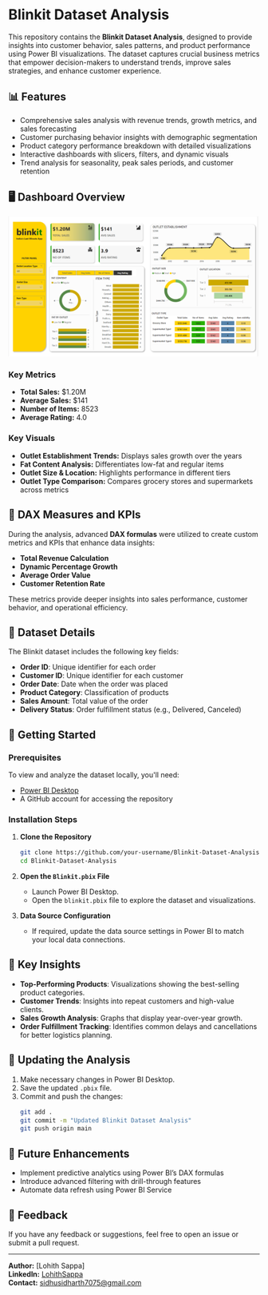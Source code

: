 # Blinkit Dataset Analysis

This repository contains the **Blinkit Dataset Analysis**, designed to provide insights into customer behavior, sales patterns, and product performance using Power BI visualizations. The dataset captures crucial business metrics that empower decision-makers to understand trends, improve sales strategies, and enhance customer experience.

## 📊 Features

- Comprehensive sales analysis with revenue trends, growth metrics, and sales forecasting
- Customer purchasing behavior insights with demographic segmentation
- Product category performance breakdown with detailed visualizations
- Interactive dashboards with slicers, filters, and dynamic visuals
- Trend analysis for seasonality, peak sales periods, and customer retention

## 🖥️ Dashboard Overview

![Blinkit Dashboard](./BlinkIT%20DashBoard.png)

### Key Metrics
- **Total Sales:** $1.20M
- **Average Sales:** $141
- **Number of Items:** 8523
- **Average Rating:** 4.0

### Key Visuals
- **Outlet Establishment Trends:** Displays sales growth over the years
- **Fat Content Analysis:** Differentiates low-fat and regular items
- **Outlet Size & Location:** Highlights performance in different tiers
- **Outlet Type Comparison:** Compares grocery stores and supermarkets across metrics

## 🧮 DAX Measures and KPIs

During the analysis, advanced **DAX formulas** were utilized to create custom metrics and KPIs that enhance data insights:

- **Total Revenue Calculation**
- **Dynamic Percentage Growth**
- **Average Order Value**
- **Customer Retention Rate**

These metrics provide deeper insights into sales performance, customer behavior, and operational efficiency.

## 📂 Dataset Details

The Blinkit dataset includes the following key fields:

- **Order ID**: Unique identifier for each order
- **Customer ID**: Unique identifier for each customer
- **Order Date**: Date when the order was placed
- **Product Category**: Classification of products
- **Sales Amount**: Total value of the order
- **Delivery Status**: Order fulfillment status (e.g., Delivered, Canceled)

## 🚀 Getting Started

### Prerequisites

To view and analyze the dataset locally, you'll need:

- [Power BI Desktop](https://powerbi.microsoft.com/)
- A GitHub account for accessing the repository

### Installation Steps

1. **Clone the Repository**

   ```bash
   git clone https://github.com/your-username/Blinkit-Dataset-Analysis.git
   cd Blinkit-Dataset-Analysis
   ```

2. **Open the `Blinkit.pbix` File**

   - Launch Power BI Desktop.
   - Open the `blinkit.pbix` file to explore the dataset and visualizations.

3. **Data Source Configuration**

   - If required, update the data source settings in Power BI to match your local data connections.

## 🔎 Key Insights

- **Top-Performing Products**: Visualizations showing the best-selling product categories.
- **Customer Trends**: Insights into repeat customers and high-value clients.
- **Sales Growth Analysis**: Graphs that display year-over-year growth.
- **Order Fulfillment Tracking**: Identifies common delays and cancellations for better logistics planning.





## 🔄 Updating the Analysis

1. Make necessary changes in Power BI Desktop.
2. Save the updated `.pbix` file.
3. Commit and push the changes:
   ```bash
   git add .
   git commit -m "Updated Blinkit Dataset Analysis"
   git push origin main
   ```

## 🧠 Future Enhancements

- Implement predictive analytics using Power BI’s DAX formulas
- Introduce advanced filtering with drill-through features
- Automate data refresh using Power BI Service

## 💬 Feedback

If you have any feedback or suggestions, feel free to open an issue or submit a pull request.

---

**Author:** [Lohith Sappa]\
**LinkedIn:** [LohithSappa](https://www.linkedin.com/in/lohith-sappa-aab07629a/)\
**Contact:** [sidhusidharth7075@gmail.com](mailto:sidhusidharth7075@gmail.com)

